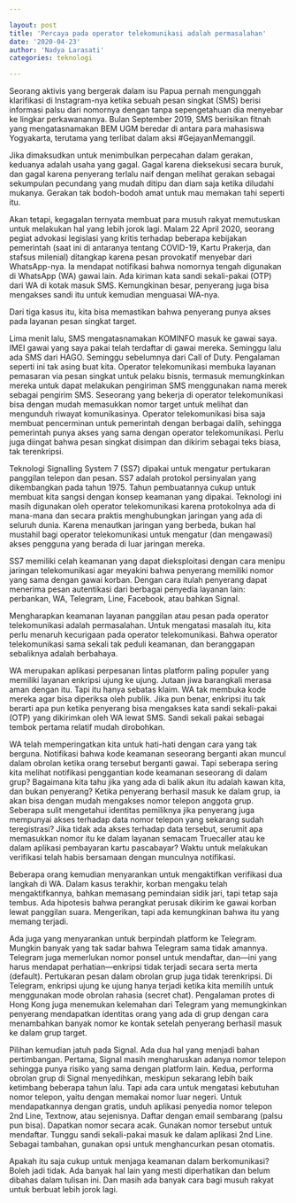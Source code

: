 ```yaml
--- 

layout: post 
title: 'Percaya pada operator telekomunikasi adalah permasalahan' 
date: '2020-04-23' 
author: 'Nadya Larasati'
categories: teknologi

---
```


Seorang aktivis yang bergerak dalam isu Papua pernah mengunggah klarifikasi di Instagram-nya ketika sebuah pesan singkat (SMS) berisi informasi palsu dari nomornya dengan tanpa sepengetahuan dia menyebar ke lingkar perkawanannya. Bulan September 2019, SMS berisikan fitnah yang mengatasnamakan BEM UGM beredar di antara para mahasiswa Yogyakarta, terutama yang terlibat dalam aksi #GejayanMemanggil.

Jika dimaksudkan untuk menimbulkan perpecahan dalam gerakan, keduanya adalah usaha yang gagal. Gagal karena dieksekusi secara buruk, dan gagal karena penyerang terlalu naif dengan melihat gerakan sebagai sekumpulan pecundang yang mudah ditipu dan diam saja ketika diludahi mukanya. Gerakan tak bodoh-bodoh amat untuk mau memakan tahi seperti itu.

Akan tetapi, kegagalan ternyata membuat para musuh rakyat memutuskan untuk melakukan hal yang lebih jorok lagi. Malam 22 April 2020, seorang pegiat advokasi legislasi yang kritis terhadap beberapa kebijakan pemerintah (saat ini di antaranya tentang COVID-19, Kartu Prakerja, dan stafsus milenial) ditangkap karena pesan provokatif menyebar dari WhatsApp-nya. Ia mendapat notifikasi bahwa nomornya tengah digunakan di WhatsApp (WA) gawai lain. Ada kiriman kata sandi sekali-pakai (OTP) dari WA di kotak masuk SMS. Kemungkinan besar, penyerang juga bisa mengakses sandi itu untuk kemudian menguasai WA-nya.

Dari tiga kasus itu, kita bisa memastikan bahwa penyerang punya akses pada layanan pesan singkat target.

Lima menit lalu, SMS mengatasnamakan KOMINFO masuk ke gawai saya. IMEI gawai yang saya pakai telah terdaftar di gawai mereka. Seminggu lalu ada SMS dari HAGO. Seminggu sebelumnya dari Call of Duty. Pengalaman seperti ini tak asing buat kita. Operator telekomunikasi membuka layanan pemasaran via pesan singkat untuk pelaku bisnis, termasuk memungkinkan mereka untuk dapat melakukan pengiriman SMS menggunakan nama merek sebagai pengirim SMS. Seseorang yang bekerja di operator telekomunikasi bisa dengan mudah memasukkan nomor target untuk melihat dan mengunduh riwayat komunikasinya. Operator telekomunikasi bisa saja membuat pencerminan untuk pemerintah dengan berbagai dalih, sehingga pemerintah punya akses yang sama dengan operator telekomunikasi. Perlu juga diingat bahwa pesan singkat disimpan dan dikirim sebagai teks biasa, tak terenkripsi.

Teknologi Signalling System 7 (SS7) dipakai untuk mengatur pertukaran panggilan telepon dan pesan. SS7 adalah protokol persinyalan yang dikembangkan pada tahun 1975. Tahun pembuatannya cukup untuk membuat kita sangsi dengan konsep keamanan yang dipakai. Teknologi ini masih digunakan oleh operator telekomunikasi karena protokolnya ada di mana-mana dan secara praktis menghubungkan jaringan yang ada di seluruh dunia. Karena menautkan jaringan yang berbeda, bukan hal mustahil bagi operator telekomunikasi untuk mengatur (dan mengawasi) akses pengguna yang berada di luar jaringan mereka.

SS7 memiliki celah keamanan yang dapat dieksploitasi dengan cara menipu jaringan telekomunikasi agar meyakini bahwa penyerang memiliki nomor yang sama dengan gawai korban. Dengan cara itulah penyerang dapat menerima pesan autentikasi dari berbagai penyedia layanan lain: perbankan, WA, Telegram, Line, Facebook, atau bahkan Signal.

Mengharapkan keamanan layanan panggilan atau pesan pada operator telekomunikasi adalah permasalahan. Untuk mengatasi masalah itu, kita perlu menaruh kecurigaan pada operator telekomunikasi. Bahwa operator telekomunikasi sama sekali tak peduli keamanan, dan beranggapan sebaliknya adalah berbahaya.

WA merupakan aplikasi perpesanan lintas platform paling populer yang memiliki layanan enkripsi ujung ke ujung. Jutaan jiwa barangkali merasa aman dengan itu. Tapi itu hanya sebatas klaim. WA tak membuka kode mereka agar bisa diperiksa oleh publik. Jika pun benar, enkripsi itu tak berarti apa pun ketika penyerang bisa mengakses kata sandi sekali-pakai (OTP) yang dikirimkan oleh WA lewat SMS. Sandi sekali pakai sebagai tembok pertama relatif mudah dirobohkan.

WA telah memperingatkan kita untuk hati-hati dengan cara yang tak berguna. Notifikasi bahwa kode keamanan seseorang berganti akan muncul dalam obrolan ketika orang tersebut berganti gawai. Tapi seberapa sering kita melihat notifikasi penggantian kode keamanan seseorang di dalam grup? Bagaimana kita tahu jika yang ada di balik akun itu adalah kawan kita, dan bukan penyerang? Ketika penyerang berhasil masuk ke dalam grup, ia akan bisa dengan mudah mengakses nomor telepon anggota grup. Seberapa sulit mengetahui identitas pemiliknya jika penyerang juga mempunyai akses terhadap data nomor telepon yang sekarang sudah teregistrasi? Jika tidak ada akses terhadap data tersebut, serumit apa memasukkan nomor itu ke dalam layanan semacam Truecaller atau ke dalam aplikasi pembayaran kartu pascabayar? Waktu untuk melakukan verifikasi telah habis bersamaan dengan munculnya notifikasi.

Beberapa orang kemudian menyarankan untuk mengaktifkan verifikasi dua langkah di WA. Dalam kasus terakhir, korban mengaku telah mengaktifkannya, bahkan memasang pemindaian sidik jari, tapi tetap saja tembus. Ada hipotesis bahwa perangkat perusak dikirim ke gawai korban lewat panggilan suara. Mengerikan, tapi ada kemungkinan bahwa itu yang memang terjadi.

Ada juga yang menyarankan untuk berpindah platform ke Telegram. Mungkin banyak yang tak sadar bahwa Telegram sama tidak amannya. Telegram juga memerlukan nomor ponsel untuk mendaftar, dan—ini yang harus mendapat perhatian—enkripsi tidak terjadi secara serta merta (default). Pertukaran pesan dalam obrolan grup juga tidak terenkripsi. Di Telegram, enkripsi ujung ke ujung hanya terjadi ketika kita memilih untuk menggunakan mode obrolan rahasia (secret chat). Pengalaman protes di Hong Kong juga menemukan kelemahan dari Telegram yang memungkinkan penyerang mendapatkan identitas orang yang ada di grup dengan cara menambahkan banyak nomor ke kontak setelah penyerang berhasil masuk ke dalam grup target.

Pilihan kemudian jatuh pada Signal. Ada dua hal yang menjadi bahan pertimbangan. Pertama, Signal masih mengharuskan adanya nomor telepon sehingga punya risiko yang sama dengan platform lain. Kedua, performa obrolan grup di Signal menyedihkan, meskipun sekarang lebih baik ketimbang beberapa tahun lalu. Tapi ada cara untuk mengatasi kebutuhan nomor telepon, yaitu dengan memakai nomor luar negeri. Untuk mendapatkannya dengan gratis, unduh aplikasi penyedia nomor telepon 2nd Line, Textnow, atau sejenisnya. Daftar dengan email sembarang (palsu pun bisa). Dapatkan nomor secara acak. Gunakan nomor tersebut untuk mendaftar. Tunggu sandi sekali-pakai masuk ke dalam aplikasi 2nd Line. Sebagai tambahan, gunakan opsi untuk menghancurkan pesan otomatis.

Apakah itu saja cukup untuk menjaga keamanan dalam berkomunikasi? Boleh jadi tidak. Ada banyak hal lain yang mesti diperhatikan dan belum dibahas dalam tulisan ini. Dan masih ada banyak cara bagi musuh rakyat untuk berbuat lebih jorok lagi.
